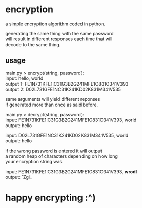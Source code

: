 # encryption
a simple encryption algorithm coded in python.

 generating the same thing with the same password  
 will result in different responses each time that will  
 decode to the same thing.  

## usage

main.py > encrypt(string, password):  
  input: hello, world  
  output 1: FE1N731KFE1IC31G3B2G241MFE1O831O341V393  
  output 2: D02L731GFE1NC31K241KD02K831M341V535  

  same arguments will yield different reponses  
  if generated more than once as said before.  
  
main.py > decrypt(string, password):  
  input: FE1N731KFE1IC31G3B2G241MFE1O831O341V393, world  
  output: hello  
    
  input: D02L731GFE1NC31K241KD02K831M341V535, world  
  output: hello  
  
  if the wrong password is entered it will output  
  a random heap of characters depending on how long  
  your encryption string was.  
    
  input: FE1N731KFE1IC31G3B2G241MFE1O831O341V393, **wrodl**  
  output: `Zgl_  
  
# happy encrypting :^)
